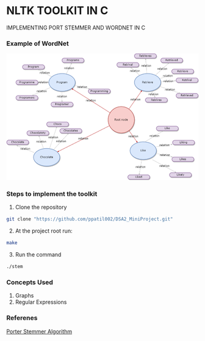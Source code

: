 <h1>NLTK TOOLKIT IN C</h1>
IMPLEMENTING PORT STEMMER AND WORDNET IN C


### Example of WordNet
![Sample Wordnet](https://github.com/ppatil002/DSA2_MiniProject/blob/master/wordnet.png)


### Steps to implement the toolkit
1. Clone the repository
```sh
git clone "https://github.com/ppatil002/DSA2_MiniProject.git"
```
2. At the project root run:
```sh
make
```
3. Run the command
```sh
./stem
```

### Concepts Used 
1. Graphs
2. Regular Expressions



<h3>Referenes</h3>
<a href="https://tartarus.org/martin/PorterStemmer/def.txt">Porter Stemmer Algorithm</a>


